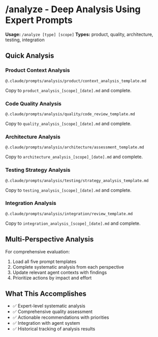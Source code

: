 # /analyze - Deep Analysis Using Expert Prompts

**Usage:** `/analyze [type] [scope]`
**Types:** product, quality, architecture, testing, integration

## Quick Analysis

### Product Context Analysis

```
@.claude/prompts/analysis/product/context_analysis_template.md
```

Copy to `product_analysis_[scope]_[date].md` and complete.

### Code Quality Analysis

```
@.claude/prompts/analysis/quality/code_review_template.md
```

Copy to `quality_analysis_[scope]_[date].md` and complete.

### Architecture Analysis

```
@.claude/prompts/analysis/architecture/assessment_template.md
```

Copy to `architecture_analysis_[scope]_[date].md` and complete.

### Testing Strategy Analysis

```
@.claude/prompts/analysis/testing/strategy_analysis_template.md
```

Copy to `testing_analysis_[scope]_[date].md` and complete.

### Integration Analysis

```
@.claude/prompts/analysis/integration/review_template.md
```

Copy to `integration_analysis_[scope]_[date].md` and complete.

## Multi-Perspective Analysis

For comprehensive evaluation:

1. Load all five prompt templates
2. Complete systematic analysis from each perspective
3. Update relevant agent contexts with findings
4. Prioritize actions by impact and effort

## What This Accomplishes

- ✅ Expert-level systematic analysis
- ✅ Comprehensive quality assessment
- ✅ Actionable recommendations with priorities
- ✅ Integration with agent system
- ✅ Historical tracking of analysis results
